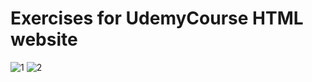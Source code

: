 # Exercises for UdemyCourse HTML website

![1](https://user-images.githubusercontent.com/104298934/211205428-af0f1cc3-61d4-4e79-ad4d-ac0d4ceea1f3.jpg)
![2](https://user-images.githubusercontent.com/104298934/211205430-c26b19e9-8469-4ed3-9ce8-631af5a401ad.jpg)
